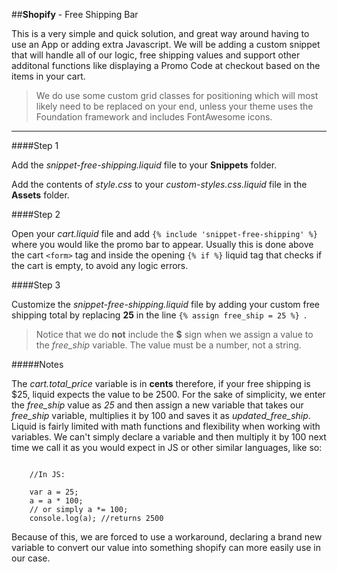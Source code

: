##**Shopify** - Free Shipping Bar

This is a very simple and quick solution, and great way around having to use an App or adding extra Javascript. We will be adding a custom snippet that will handle all of our logic, free shipping values and support other additonal functions like displaying a Promo Code at checkout based on the items in your cart.

>We do use some custom grid classes for positioning which will most likely need to be replaced on your end, unless your theme uses the Foundation framework and includes FontAwesome icons.

---

####Step 1

Add the *snippet-free-shipping.liquid* file to your **Snippets** folder.

Add the contents of *style.css* to your *custom-styles.css.liquid* file in the **Assets** folder.

####Step 2

Open your *cart.liquid* file and add `{% include 'snippet-free-shipping' %}` where you would like the promo bar to appear. Usually this is done above the cart `<form>` tag and inside the opening `{% if %}` liquid tag that checks if the cart is empty, to avoid any logic errors.

####Step 3

Customize the *snippet-free-shipping.liquid* file by adding your custom free shipping total by replacing **25** in the line `{% assign free_ship = 25 %} `. 

>Notice that we do **not** include the **$** sign when we assign a value to the *free_ship* variable. The value must be a number, not a string.

#####Notes

The *cart.total_price* variable is in **cents** therefore, if your free shipping is $25, liquid expects the value to be 2500. For the sake of simplicity, we enter the *free_ship* value as *25* and then assign a new variable that takes our *free_ship* variable, multiplies it by 100 and saves it as *updated_free_ship*. Liquid is fairly limited with math functions and flexibility when working with variables. We can't simply declare a variable and then multiply it by 100 next time we call it as you would expect in JS or other similar languages, like so:

```JS

    //In JS:
    
    var a = 25;
    a = a * 100;
    // or simply a *= 100;
    console.log(a); //returns 2500
```

Because of this, we are forced to use a workaround, declaring a brand new variable to convert our value into something shopify can more easily use in our case.
